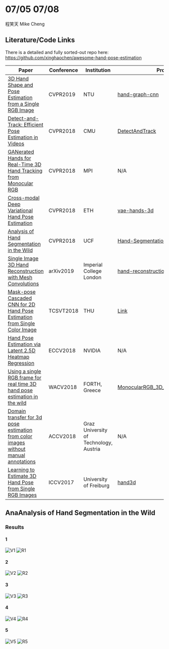 # 07/05 07/08
程笑天 Mike Cheng
## Literature/Code Links
There is a detailed and fully sorted-out repo here:
https://github.com/xinghaochen/awesome-hand-pose-estimation

Paper | Conference| Institution | Project | Read? | Run?
----- | ----- | ----- | ----- | -----| -----
[3D Hand Shape and Pose Estimation from a Single RGB Image](http://openaccess.thecvf.com/content_CVPR_2019/papers/Ge_3D_Hand_Shape_and_Pose_Estimation_From_a_Single_RGB_CVPR_2019_paper.pdf)|CVPR2019|NTU|[hand-graph-cnn](https://github.com/3d-hand-shape/hand-graph-cnn) | Yes | Not on the surgery part
[Detect-and-Track: Efficient Pose Estimation in Videos](http://openaccess.thecvf.com/content_cvpr_2018/papers/Girdhar_Detect-and-Track_Efficient_Pose_CVPR_2018_paper.pdf) | CVPR2018  | CMU |  [DetectAndTrack](https://github.com/facebookresearch/DetectAndTrack/) | No | No
[GANerated Hands for Real-Time 3D Hand Tracking from Monocular RGB](http://openaccess.thecvf.com/content_cvpr_2018/papers/Mueller_GANerated_Hands_for_CVPR_2018_paper.pdf)|CVPR2018|MPI|N/A | Yes | No
[Cross-modal Deep Variational Hand Pose Estimation](http://openaccess.thecvf.com/content_cvpr_2018/papers/Spurr_Cross-Modal_Deep_Variational_CVPR_2018_paper.pdf)|CVPR2018|ETH|[vae-hands-3d](https://github.com/spurra/vae-hands-3d) | Yes | Yes
[Analysis of Hand Segmentation in the Wild](http://openaccess.thecvf.com/content_cvpr_2018/papers/Urooj_Analysis_of_Hand_CVPR_2018_paper.pdf)|CVPR2018|UCF|[Hand-Segmentation-in-the-Wild](https://github.com/aurooj/Hand-Segmentation-in-the-Wild) | Yes | Yes
[Single Image 3D Hand Reconstruction with Mesh Convolutions](https://arxiv.org/pdf/1905.01326.pdf)|arXiv2019|Imperial College London|[hand-reconstruction](https://github.com/dkulon/hand-reconstruction) |No|No
[Mask-pose Cascaded CNN for 2D Hand Pose Estimation from Single Color Image](https://www.yangangwang.com/papers/WANG-MCC-2018-10.pdf)|TCSVT2018|THU|[Link](https://www.yangangwang.com/papers/WANG-MCC-2018-10.html) | No | No
[Hand Pose Estimation via Latent 2.5D Heatmap Regression](http://openaccess.thecvf.com/content_ECCV_2018/papers/Umar_Iqbal_Hand_Pose_Estimation_ECCV_2018_paper.pdf)|ECCV2018|NVIDIA|N/A | No | No
[Using a single RGB frame for real time 3D hand pose estimation in the wild](http://users.ics.forth.gr/~argyros/mypapers/2018_03_WACV_rgbmonohand.pdf) |WACV2018 | FORTH, Greece |[MonocularRGB_3D_Handpose_WACV18](https://github.com/FORTH-ModelBasedTracker/MonocularRGB_3D_Handpose_WACV18) | No | No
[Domain transfer for 3d pose estimation from color images without manual annotations](https://arxiv.org/pdf/1810.03707.pdf)|ACCV2018|Graz University of Technology, Austria|N/A|No|No
[Learning to Estimate 3D Hand Pose from Single RGB Images](https://arxiv.org/pdf/1705.01389.pdf)|ICCV2017|University of Freiburg|[hand3d](https://github.com/lmb-freiburg/hand3d) |No| No


## AnaAnalysis of Hand Segmentation in the Wild
### Results
#### 1
![V1](./illustrations/dataset/ALT.gif)
![R1](./illustrations/result/ALT.gif)
#### 2
![V2](./illustrations/dataset/FIS.gif)
![R2](./illustrations/result/FIS.gif)
#### 3
![V3](./illustrations/dataset/SIG.gif)
![R3](./illustrations/result/SIG.gif)
#### 4
![V4](./illustrations/dataset/SIG2.gif)
![R4](./illustrations/result/SIG2.gif)
#### 5
![V5](./illustrations/dataset/TRAM.gif)
![R5](./illustrations/result/TRAM.gif)

